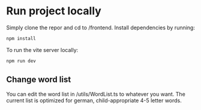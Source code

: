 # Run project locally

Simply clone the repor and cd to /frontend.
Install dependencies by running:

```bash
npm install
```

To run the vite server locally:

```bash
npm run dev
```

## Change word list

You can edit the word list in /utils/WordList.ts to whatever you want.
The current list is optimized for german, child-appropriate 4-5 letter words.
